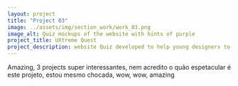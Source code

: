 ```yaml
---
layout: project
title: "Project 03"
image: ../assets/img/section_work/work_03.png
image_alt: Quiz mockups of the website with hints of purple
project_title: UXtreme Quest
project_description: website Quiz developed to help young designers to define their path in a specific career based on their answers.
---
```

Amazing, 3 projects super interessantes, nem acredito o quão espetacular é este projeto, estou mesmo chocada, wow, wow, amazing